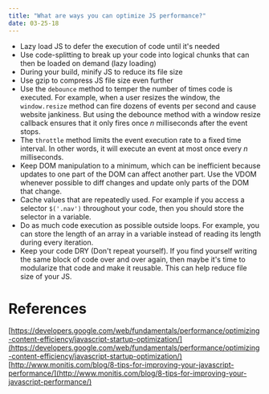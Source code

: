```yaml
---
title: "What are ways you can optimize JS performance?"
date: 03-25-18
---
```


- Lazy load JS to defer the execution of code until it's needed
- Use code-splitting to break up your code into logical chunks that can then be loaded on demand (lazy loading)
- During your build, minify JS to reduce its file size
- Use gzip to compress JS file size even further
- Use the `debounce` method to temper the number of times code is executed. For example,  when a user resizes the window, the `window.resize` method can fire dozens of events per second and cause website jankiness. But using the debounce method with a window resize callback ensures that it only fires once *n* milliseconds after the event stops.
- The `throttle` method limits the event execution rate to a fixed time interval. In other words, it will execute an event at most once every *n* milliseconds.
- Keep DOM manipulation to a minimum, which can be inefficient because updates to one part of the DOM can affect another part. Use the VDOM whenever possible to diff changes and update only parts of the DOM that change.
- Cache values that are repeatedly used. For example if you access a selector `$('.nav')` throughout your code, then you should store the selector in a variable.
- Do as much code execution as possible outside loops. For example, you can store the length of an array in a variable instead of reading its length during every iteration.
- Keep your code DRY (Don't repeat yourself). If you find yourself writing the same block of code over and over again, then maybe it's time to modularize that code and make it reusable. This can help reduce file size of your JS.


# References
[https://developers.google.com/web/fundamentals/performance/optimizing-content-efficiency/javascript-startup-optimization/](https://developers.google.com/web/fundamentals/performance/optimizing-content-efficiency/javascript-startup-optimization/)
[http://www.monitis.com/blog/8-tips-for-improving-your-javascript-performance/](http://www.monitis.com/blog/8-tips-for-improving-your-javascript-performance/)